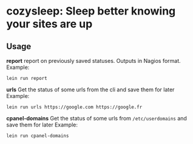 # cozysleep: Sleep better knowing your sites are up

## Usage

**report** report on previously saved statuses. Outputs in Nagios format.
Example: 
  ```
  lein run report
  ```

**urls** Get the status of some urls from the cli and save them for later
Example: 
  ```
  lein run urls https://google.com https://google.fr
  ```

**cpanel-domains** Get the status of some urls from `/etc/userdomains` and save them for later
Example:
  ```
  lein run cpanel-domains
  ```
